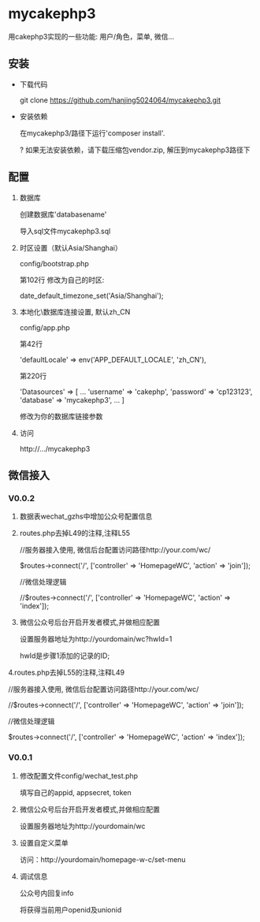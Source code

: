 # mycakephp3

   用cakephp3实现的一些功能: 用户/角色，菜单, 微信...

## 安装

- 下载代码

   git clone https://github.com/hanjing5024064/mycakephp3.git
  
- 安装依赖

   在mycakephp3/路径下运行'composer install'.

   ? 如果无法安装依赖，请下载压缩包vendor.zip, 解压到mycakephp3路径下
 
## 配置

1. 数据库

   创建数据库'databasename'

   导入sql文件mycakephp3.sql

2. 时区设置（默认Asia/Shanghai）

   config/bootstrap.php

   第102行 修改为自己的时区:

   date_default_timezone_set('Asia/Shanghai');

3. 本地化\数据库连接设置, 默认zh_CN

   config/app.php

   第42行

   'defaultLocale' => env('APP_DEFAULT_LOCALE', 'zh_CN'),

   第220行

   'Datasources' => [
      ...
      'username' => 'cakephp',
      'password' => 'cp123123',
      'database' => 'mycakephp3',
      ...
   ]

   修改为你的数据库链接参数

4. 访问

   http://.../mycakephp3

## 微信接入

### V0.0.2
1. 数据表wechat_gzhs中增加公众号配置信息

2. routes.php去掉L49的注释,注释L55

   //服务器接入使用, 微信后台配置访问路径http://your.com/wc/

   $routes->connect('/', ['controller' => 'HomepageWC', 'action' => 'join']);

   //微信处理逻辑

   //$routes->connect('/', ['controller' => 'HomepageWC', 'action' => 'index']);

3. 微信公众号后台开启开发者模式,并做相应配置

   设置服务器地址为http://yourdomain/wc?hwId=1

   hwId是步骤1添加的记录的ID;

4.routes.php去掉L55的注释,注释L49

   //服务器接入使用, 微信后台配置访问路径http://your.com/wc/

   //$routes->connect('/', ['controller' => 'HomepageWC', 'action' => 'join']);

   //微信处理逻辑

   $routes->connect('/', ['controller' => 'HomepageWC', 'action' => 'index']);

### V0.0.1
1. 修改配置文件config/wechat_test.php

    填写自己的appid, appsecret, token

2. 微信公众号后台开启开发者模式,并做相应配置

    设置服务器地址为http://yourdomain/wc

3. 设置自定义菜单

    访问：http://yourdomain/homepage-w-c/set-menu

4. 调试信息

    公众号内回复info

    将获得当前用户openid及unionid
